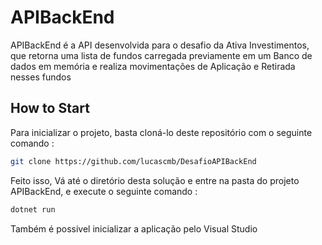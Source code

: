 # APIBackEnd

APIBackEnd é a API desenvolvida para o desafio da Ativa Investimentos, que retorna uma lista de fundos carregada previamente em um Banco de dados em memória e realiza movimentações de Aplicação e Retirada nesses fundos

## How to Start

Para inicializar o projeto, basta cloná-lo deste repositório com o seguinte comando :

```bash
git clone https://github.com/lucascmb/DesafioAPIBackEnd
```

Feito isso, Vá até o diretório desta solução e entre na pasta do projeto APIBackEnd, e execute o seguinte comando :

```bash
dotnet run
```

Também é possivel inicializar a aplicação pelo Visual Studio

